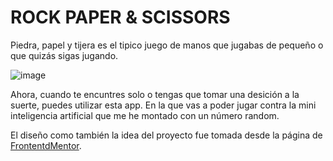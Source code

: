 # ROCK PAPER & SCISSORS
Piedra, papel y tijera es el tipico juego de manos que jugabas de pequeño o que quizás sigas jugando.

![image](https://user-images.githubusercontent.com/64700838/130367099-6b2d8557-d286-4a42-a935-66b3af795bf5.png)

Ahora, cuando te encuntres solo o tengas que tomar una desición a la suerte, puedes utilizar esta app.
En la que vas a poder jugar contra la mini inteligencia artificial que me he montado con un número random.

El diseño como también la idea del proyecto fue tomada desde la página de [FrontentdMentor](https://www.frontendmentor.io/).
